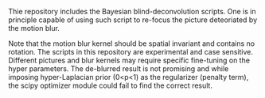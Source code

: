 Thie repository includes the Bayesian blind-deconvolution scripts. One is in principle capable of using such script to re-focus the picture deteoriated by the motion blur.

Note that the motion blur kernel should be spatial invariant and contains no rotation. The scripts in this repository are experimental and case sensitive. Different pictures and blur kernels may require specific fine-tuning on the hyper parameters. The de-blurred result is not promising and while imposing hyper-Laplacian prior (0<p<1) as the regularizer (penalty term), the scipy optimizer module could fail to find the correct result. 
